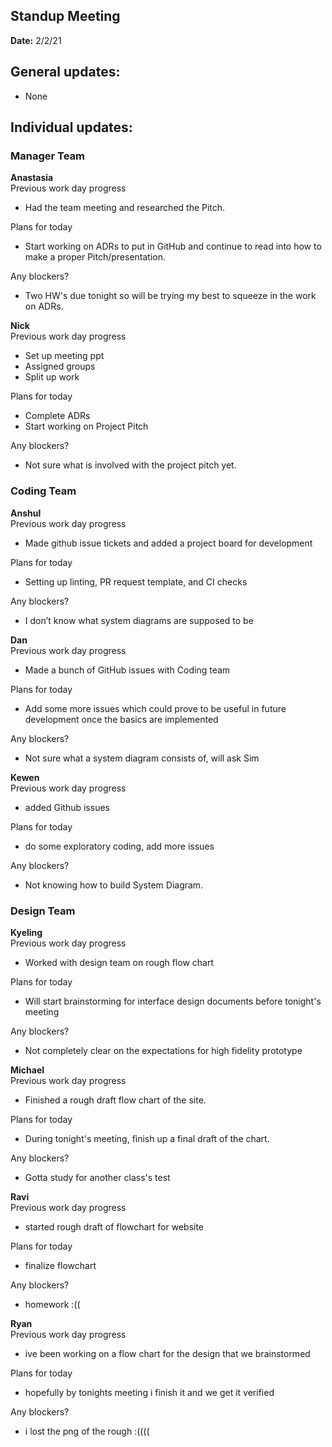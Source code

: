 ## Standup Meeting
**Date:** 2/2/21

## General updates:
- None
 

## Individual updates:

### Manager Team
**Anastasia**  
Previous work day progress  
- Had the team meeting and researched the Pitch.  

Plans for today
- Start working on ADRs to put in GitHub and continue to read into how to make a proper Pitch/presentation.  

Any blockers?
- Two HW's due tonight so will be trying my best to squeeze in the work on ADRs.

**Nick**  
Previous work day progress  
- Set up meeting ppt  
- Assigned groups  
- Split up work  

Plans for today  
- Complete ADRs  
- Start working on Project Pitch  

Any blockers?  
- Not sure what is involved with the project pitch yet.  

### Coding Team

**Anshul**  
Previous work day progress  
- Made github issue tickets and added a project board for development  

Plans for today  
- Setting up linting, PR request template, and CI checks  

Any blockers?  
- I don’t know what system diagrams are supposed to be

**Dan**  
Previous work day progress  
- Made a bunch of GitHub issues with Coding team  

Plans for today
- Add some more issues which could prove to be useful in future development once the basics are implemented  

Any blockers?
- Not sure what a system diagram consists of, will ask Sim

**Kewen**  
Previous work day progress  
- added Github issues  

Plans for today
- do some exploratory coding, add more issues  

Any blockers?
- Not knowing how to build System Diagram.


### Design Team
**Kyeling**  
Previous work day progress  
- Worked with design team on rough flow chart  

Plans for today
- Will start brainstorming for interface design documents before tonight's meeting  

Any blockers?
- Not completely clear on the expectations for high fidelity prototype

**Michael**  
Previous work day progress  
- Finished a rough draft flow chart of the site.  

Plans for today
- During tonight's meeting, finish up a final draft of the chart.  

Any blockers?
- Gotta study for another class's test

**Ravi**  
Previous work day progress  
- started rough draft of flowchart for website

Plans for today
- finalize flowchart

Any blockers?
- homework :((

**Ryan**  
Previous work day progress  
- ive been working on a flow chart for the design that we brainstormed  

Plans for today
- hopefully by tonights meeting i finish it and we get it verified  

Any blockers?
- i lost the png of the rough :((((
